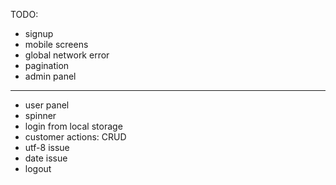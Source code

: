 TODO:
- signup
- mobile screens
- global network error
- pagination
- admin panel

---
+ user panel
+ spinner
+ login from local storage
+ customer actions: CRUD
+ utf-8 issue
+ date issue
+ logout
